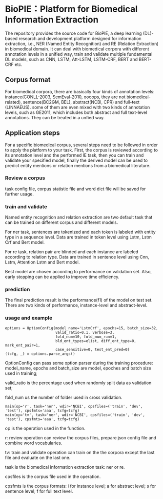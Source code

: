 # BioPIE：Platform for Biomedical Information Extraction
The repository provides the source code for BioPIE, a deep learning (DL)-based research and development platform designed for information extraction, i.e., NER (Named Entity Recognition) and RE (Relation Extraction) in biomedical domain. It can deal with biomedical corpora with different annotation levels in a unified way, train and validate multiple fundamental DL models, such as CNN, LSTM, Att-LSTM, LSTM-CRF, BERT and BERT-CRF etc.

## Corpus format
For biomedical corpora, there are basically four kinds of annotation levels: instance(CONLL-2003, SemEval-2010, oooops, they are not biomedical-related), sentence(BC2GM, BEL), abstract(NCBI, CPR) and full-text (LINNAEUS). some of them are even mixed with two kinds of annotation levels, such as GE2011, which includes both abstract and full text-level annotations. They can be treated in a unfied way.

## Application steps
For a specific biomedical corpus, several steps need to be followed in order to apply the platform to your task. First, the corpus is reviewed according to its annotation level and the performed IE task, then you can train and validate your specified model, finally the derived model can be used to predict entity mentions or relation mentions from a biomedical literature.

### Review a corpus
task config file, corpus statistic file and word dict file will be saved for further usage.


### train and validate
Named entity recognition and relation extraction are two default task that can be trained on different corpus and different models. 

For ner task, sentences are tokenized and each token is labeled with entity type in a sequence level. 
Data are trained in token level using Lstm, Lstm Crf and Bert model.

For re task, relation pair are blinded and each instance are labeled according to relation type. 
Data are trained in sentence level using Cnn, Lstm, Attention Lstm and Bert model.

Best model are chosen according to performance on validation set. Also, early stopping can be applied to improve time efficiency.

### prediction
The final prediction result is the performance(f1) of the model on test set. 
There are two kinds of performance, instance-level and abstract-level.

### usage and example
```shell
options = OptionConfig(model_name='LstmCrf', epochs=15, batch_size=32,
                       valid_ratio=0.1, verbose=3,
                       fold_num=10, fold_num_run=1,
                       bld_ent_types=elist, diff_ent_type=0, mark_ent_pair=1,
                       case_sensitive=0, test_ent_pred=0)
(tcfg, _) = options.parse_args()
```
OptionConfig can pass some option parser during the training procedure: 
model_name, epochs and batch_size are model, epoches and batch size used in training; 

valid_ratio is the percentage used when randomly split data as validation set;

fold_num us the number of folder used in cross validation.
```shell
main(op='r', task='ner', wdir='NCBI', cpsfiles=('train', 'dev', 'test'), cpsfmts='aaa', tcfg=tcfg)
main(op='tv', task='ner', wdir='NCBI', cpsfiles=('train', 'dev', 'test'), cpsfmts='aaa', tcfg=tcfg)
```
op is the operation used in the function.

r: review operation can review the corpus files, prepare json config file and combine word vocabularies.

tv: train and validate operation can train on the the corpora except the last file and evaluate on the last one.

task is the biomedical information extraction task: ner or re.

cpsfiles is the corpus file used in the operation.

cpsfmts is the corpus formats: i for instance level; a for abstract level; s for sentence level; f for full text level.
